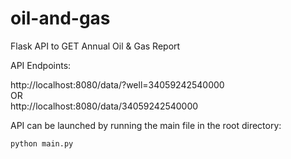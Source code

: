 # oil-and-gas 
Flask API to GET Annual Oil &amp; Gas Report

API Endpoints:

http://localhost:8080/data/?well=34059242540000 <br>
OR<br>
http://localhost:8080/data/34059242540000 <br>


API can be launched by running the main file in the root directory:

`python main.py`
